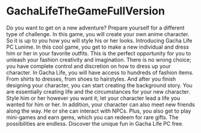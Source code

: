 # GachaLifeTheGameFullVersion
Do you want to get on a new adventure? Prepare yourself for a different type of challenge. In this game, you will create your own anime character. So it is up to you how you will style his or her looks.  Introducing Gacha Life PC Lunime.  In this cool game, you get to make a new individual and dress him or her in your favorite outfits. This is the perfect opportunity for you to unleash your fashion creativity and imagination. There is no wrong choice; you have complete control and discretion on how to dress up your character.  In Gacha Life, you will have access to hundreds of fashion items. From shirts to dresses, from shoes to hairstyles. And after you finish designing your character, you can start creating the background story.  You are essentially creating life and the circumstances for your new character. Style him or her however you want it; let your character lead a life you wanted for him or her.  In addition, your character can also meet new friends along the way. He or she can interact with NPCs. Plus, you also get to play mini-games and earn gems, which you can redeem for rare gifts. The possibilities are endless.  Discover the unique fun in Gacha Life PC free.
